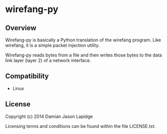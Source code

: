 wirefang-py
===========

Overview
--------

Wirefang-py is basically a Python translation of the wirefang program. Like 
wirefang, it is a simple packet injection utility.

Wirefang-py reads bytes from a file and then writes those bytes to the data 
link layer (layer 2) of a network interface.

Compatibility
-------------

* Linux

License
-------

Copyright (c) 2014 Damian Jason Lapidge

Licensing terms and conditions can be found within the file LICENSE.txt.

